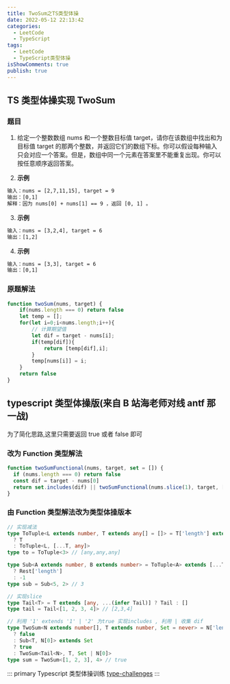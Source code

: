 ```yaml
---
title: TwoSum之TS类型体操
date: 2022-05-12 22:13:42
categories:
  - LeetCode
  - TypeScript
tags:
  - LeetCode
  - TypeScript类型体操
isShowComments: true
publish: true
---
```


## TS 类型体操实现 TwoSum

### 题目

1. 给定一个整数数组 nums 和一个整数目标值 target，请你在该数组中找出和为目标值 target 的那两个整数，并返回它们的数组下标。你可以假设每种输入只会对应一个答案。但是，数组中同一个元素在答案里不能重复出现。你可以按任意顺序返回答案。

2. **示例**

```txt
输入：nums = [2,7,11,15], target = 9
输出：[0,1]
解释：因为 nums[0] + nums[1] == 9 ，返回 [0, 1] 。
```

3. **示例**

```txt
输入：nums = [3,2,4], target = 6
输出：[1,2]
```

4. **示例**

```txt
输入：nums = [3,3], target = 6
输出：[0,1]
```

### 原题解法

```JavaScript
function twoSum(nums, target) {
    if(nums.length === 0) return false
    let temp = [];
    for(let i=0;i<nums.length;i++){
        // 计算期望值
        let dif = target - nums[i];
        if(temp[dif]){
            return [temp[dif],i];
        }
        temp[nums[i]] = i;
    }
    return false
}

```

## typescript 类型体操版(来自 B 站海老师对线 antf 那一战)

为了简化思路,这里只需要返回 true 或者 false 即可

### 改为 Function 类型解法

```javascript
function twoSumFunctional(nums, target, set = []) {
  if (nums.length === 0) return false
  const dif = target - nums[0]
  return set.includes(dif) || twoSumFunctional(nums.slice(1), target, [...set, nums[0]])
}
```

### 由 Function 类型解法改为类型体操版本

```typescript
// 实现减法
type ToTuple<L extends number, T extends any[] = []> = T['length'] extends L
  ? T
  : ToTuple<L, [...T, any]>
type to = ToTuple<3> // [any,any,any]

type Sub<A extends number, B extends number> = ToTuple<A> extends [...ToTuple<B>, ...(infer Rest)]
  ? Rest['length']
  : -1
type sub = Sub<5, 2> // 3

// 实现slice
type Tail<T> = T extends [any, ...(infer Tail)] ? Tail : []
type tail = Tail<[1, 2, 3, 4]> // [2,3,4]

// 利用 '1' extends '1' | '2' 为true 实现includes , 利用 | 收集 dif
type TwoSum<N extends number[], T extends number, Set = never> = N['length'] extends 0
  ? false
  : Sub<T, N[0]> extends Set
  ? true
  : TwoSum<Tail<N>, T, Set | N[0]>
type sum = TwoSum<[1, 2, 3], 4> // true
```

::: primary Typescript 类型体操训练
[type-challenges](https://github.com/type-challenges/type-challenges)
:::
